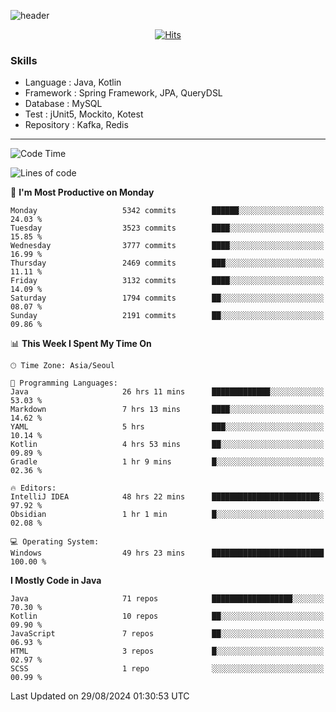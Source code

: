 <!-- Github Profile Readme로 프로필 꾸미기 : https://zzsza.github.io/development/2020/07/10/make-github-profile-readme/ -->

<!-- github theme -->
  <!-- 
    ![header](https://capsule-render.vercel.app/api?type=slice&color=e0f0e3&height=150&section=header&text=beasy&fontSize=45)
  -->
  ![header](https://capsule-render.vercel.app/api?type=soft&color=e0f0e3&height=150&section=header&text=Choi-YongSeok&fontSize=55&animation=twinkling)


<!-- hits count : https://hits.seeyoufarm.com/ -->
<div align=center>
    
  [![Hits](https://hits.seeyoufarm.com/api/count/incr/badge.svg?url=https%3A%2F%2Fgithub.com%2Fchoi-ys&count_bg=%2379C83D&title_bg=%23555555&icon=&icon_color=%23E7E7E7&title=hits&edge_flat=false)](https://hits.seeyoufarm.com)

</div>


<!-- Committed Top Lang -->
<div align=center>
</div>


### Skills
 - Language : Java, Kotlin
 - Framework : Spring Framework, JPA, QueryDSL
 - Database : MySQL
 - Test : jUnit5, Mockito, Kotest
 - Repository : Kafka, Redis

---

<!--START_SECTION:waka-->
![Code Time](http://img.shields.io/badge/Code%20Time-4%2C429%20hrs%2030%20mins-blue)

![Lines of code](https://img.shields.io/badge/From%20Hello%20World%20I%27ve%20Written-15.0%20million%20lines%20of%20code-blue)

📅 **I'm Most Productive on Monday** 

```text
Monday                   5342 commits        ██████░░░░░░░░░░░░░░░░░░░   24.03 % 
Tuesday                  3523 commits        ████░░░░░░░░░░░░░░░░░░░░░   15.85 % 
Wednesday                3777 commits        ████░░░░░░░░░░░░░░░░░░░░░   16.99 % 
Thursday                 2469 commits        ███░░░░░░░░░░░░░░░░░░░░░░   11.11 % 
Friday                   3132 commits        ████░░░░░░░░░░░░░░░░░░░░░   14.09 % 
Saturday                 1794 commits        ██░░░░░░░░░░░░░░░░░░░░░░░   08.07 % 
Sunday                   2191 commits        ██░░░░░░░░░░░░░░░░░░░░░░░   09.86 % 
```


📊 **This Week I Spent My Time On** 

```text
🕑︎ Time Zone: Asia/Seoul

💬 Programming Languages: 
Java                     26 hrs 11 mins      █████████████░░░░░░░░░░░░   53.03 % 
Markdown                 7 hrs 13 mins       ████░░░░░░░░░░░░░░░░░░░░░   14.62 % 
YAML                     5 hrs               ███░░░░░░░░░░░░░░░░░░░░░░   10.14 % 
Kotlin                   4 hrs 53 mins       ██░░░░░░░░░░░░░░░░░░░░░░░   09.89 % 
Gradle                   1 hr 9 mins         █░░░░░░░░░░░░░░░░░░░░░░░░   02.36 % 

🔥 Editors: 
IntelliJ IDEA            48 hrs 22 mins      ████████████████████████░   97.92 % 
Obsidian                 1 hr 1 min          █░░░░░░░░░░░░░░░░░░░░░░░░   02.08 % 

💻 Operating System: 
Windows                  49 hrs 23 mins      █████████████████████████   100.00 % 
```

**I Mostly Code in Java** 

```text
Java                     71 repos            ██████████████████░░░░░░░   70.30 % 
Kotlin                   10 repos            ██░░░░░░░░░░░░░░░░░░░░░░░   09.90 % 
JavaScript               7 repos             ██░░░░░░░░░░░░░░░░░░░░░░░   06.93 % 
HTML                     3 repos             █░░░░░░░░░░░░░░░░░░░░░░░░   02.97 % 
SCSS                     1 repo              ░░░░░░░░░░░░░░░░░░░░░░░░░   00.99 % 
```




 Last Updated on 29/08/2024 01:30:53 UTC
<!--END_SECTION:waka-->

<!-- 
![footer](https://capsule-render.vercel.app/api?section=footer&type=slice&color=e0f0e3)
-->

